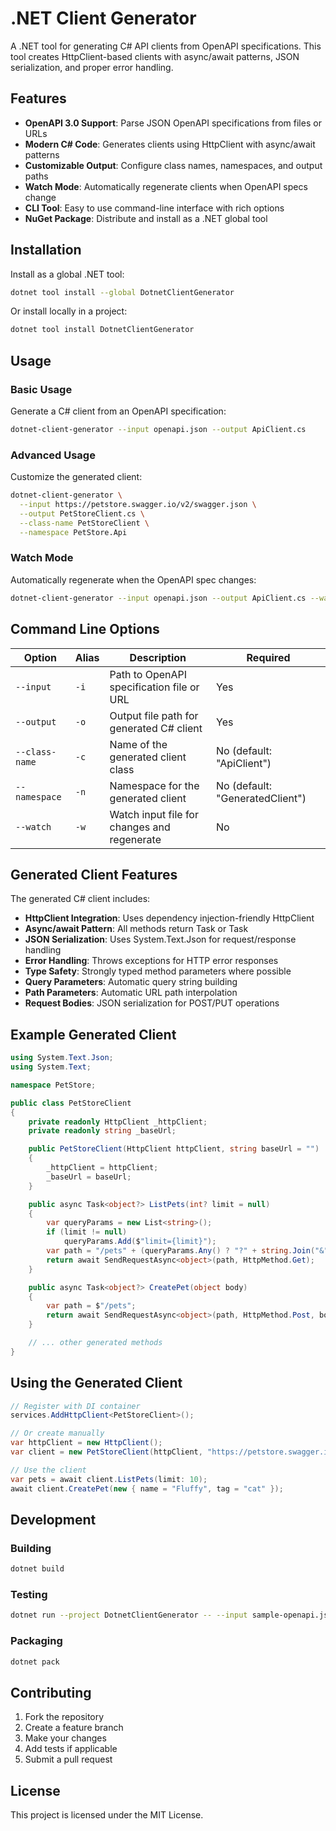 # .NET Client Generator

A .NET tool for generating C# API clients from OpenAPI specifications. This tool creates HttpClient-based clients with async/await patterns, JSON serialization, and proper error handling.

## Features

- **OpenAPI 3.0 Support**: Parse JSON OpenAPI specifications from files or URLs
- **Modern C# Code**: Generates clients using HttpClient with async/await patterns
- **Customizable Output**: Configure class names, namespaces, and output paths
- **Watch Mode**: Automatically regenerate clients when OpenAPI specs change
- **CLI Tool**: Easy to use command-line interface with rich options
- **NuGet Package**: Distribute and install as a .NET global tool

## Installation

Install as a global .NET tool:

```bash
dotnet tool install --global DotnetClientGenerator
```

Or install locally in a project:

```bash
dotnet tool install DotnetClientGenerator
```

## Usage

### Basic Usage

Generate a C# client from an OpenAPI specification:

```bash
dotnet-client-generator --input openapi.json --output ApiClient.cs
```

### Advanced Usage

Customize the generated client:

```bash
dotnet-client-generator \
  --input https://petstore.swagger.io/v2/swagger.json \
  --output PetStoreClient.cs \
  --class-name PetStoreClient \
  --namespace PetStore.Api
```

### Watch Mode

Automatically regenerate when the OpenAPI spec changes:

```bash
dotnet-client-generator --input openapi.json --output ApiClient.cs --watch
```

## Command Line Options

| Option | Alias | Description | Required |
|--------|-------|-------------|----------|
| `--input` | `-i` | Path to OpenAPI specification file or URL | Yes |
| `--output` | `-o` | Output file path for generated C# client | Yes |
| `--class-name` | `-c` | Name of the generated client class | No (default: "ApiClient") |
| `--namespace` | `-n` | Namespace for the generated client | No (default: "GeneratedClient") |
| `--watch` | `-w` | Watch input file for changes and regenerate | No |

## Generated Client Features

The generated C# client includes:

- **HttpClient Integration**: Uses dependency injection-friendly HttpClient
- **Async/await Pattern**: All methods return Task or Task<T>
- **JSON Serialization**: Uses System.Text.Json for request/response handling
- **Error Handling**: Throws exceptions for HTTP error responses
- **Type Safety**: Strongly typed method parameters where possible
- **Query Parameters**: Automatic query string building
- **Path Parameters**: Automatic URL path interpolation
- **Request Bodies**: JSON serialization for POST/PUT operations

## Example Generated Client

```csharp
using System.Text.Json;
using System.Text;

namespace PetStore;

public class PetStoreClient
{
    private readonly HttpClient _httpClient;
    private readonly string _baseUrl;

    public PetStoreClient(HttpClient httpClient, string baseUrl = "")
    {
        _httpClient = httpClient;
        _baseUrl = baseUrl;
    }

    public async Task<object?> ListPets(int? limit = null)
    {
        var queryParams = new List<string>();
        if (limit != null)
            queryParams.Add($"limit={limit}");
        var path = "/pets" + (queryParams.Any() ? "?" + string.Join("&", queryParams) : "");
        return await SendRequestAsync<object>(path, HttpMethod.Get);
    }

    public async Task<object?> CreatePet(object body)
    {
        var path = $"/pets";
        return await SendRequestAsync<object>(path, HttpMethod.Post, body);
    }

    // ... other generated methods
}
```

## Using the Generated Client

```csharp
// Register with DI container
services.AddHttpClient<PetStoreClient>();

// Or create manually
var httpClient = new HttpClient();
var client = new PetStoreClient(httpClient, "https://petstore.swagger.io/v2");

// Use the client
var pets = await client.ListPets(limit: 10);
await client.CreatePet(new { name = "Fluffy", tag = "cat" });
```

## Development

### Building

```bash
dotnet build
```

### Testing

```bash
dotnet run --project DotnetClientGenerator -- --input sample-openapi.json --output TestClient.cs
```

### Packaging

```bash
dotnet pack
```

## Contributing

1. Fork the repository
2. Create a feature branch
3. Make your changes
4. Add tests if applicable
5. Submit a pull request

## License

This project is licensed under the MIT License.